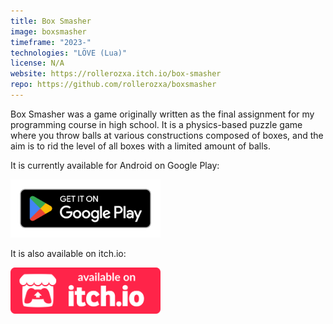 ```yaml
---
title: Box Smasher
image: boxsmasher
timeframe: "2023-"
technologies: "LÖVE (Lua)"
license: N/A
website: https://rollerozxa.itch.io/box-smasher
repo: https://github.com/rollerozxa/boxsmasher
---
```


Box Smasher was a game originally written as the final assignment for my programming course in high school. It is a physics-based puzzle game where you throw balls at various constructions composed of boxes, and the aim is to rid the level of all boxes with a limited amount of balls.

<!--more-->

It is currently available for Android on Google Play:

<a href="https://play.google.com/store/apps/details?id=se.voxelmanip.boxsmasher">
	<img alt="Get it on Google Play" src="/assets/buttons/google_play.webp" width="240">
</a>

It is also available on itch.io:

<a href="https://rollerozxa.itch.io/box-smasher">
	<img alt="Get it on itch.io" src="/assets/buttons/itch.svg" width="240">
</a>

